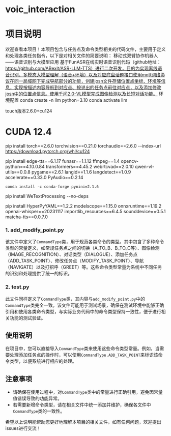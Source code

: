 # voic_interaction
# 项目说明

欢迎查看本项目！本项目包含与任务点及命令类型相关的代码文件，主要用于定义和处理各类任务指令，以下是对相关文件的简要说明：
移动式双臂协作机器人——语音识别与大模型应用
基于FunASR在线实时语音识别代码（github地址：https://github.com/ABexit/ASR-LLM-TTS）进行二次开发，目的为实现离线语音识别、多模态大模型理解（语音+环境）以及对应底盘话题接口使用mqtt网络协议在同一局域网下完成导航部分的功能，创建josn文件存储位置点坐标、环境等信息，实现按描述内容导航到对应点、按说出的任务点前往对应点，以及添加修改josn中的位置点信息。使用千问2.0-VL模型完成图像检测以及长短对话功能。
   环境配置
    conda create -n llm python=3.10
conda activate llm

touch版本2.6.0+cu124
# CUDA 12.4 
pip install torch==2.6.0 torchvision==0.21.0 torchaudio==2.6.0 --index-url https://download.pytorch.org/whl/cu124


pip install edge-tts==6.1.17 funasr==1.1.12 ffmpeg==1.4 opencv-python==4.10.0.84 transformers==4.45.2 webrtcvad==2.0.10 qwen-vl-utils==0.0.8 pygame==2.6.1 langid==1.1.6 langdetect==1.0.9 accelerate==0.33.0 PyAudio==0.2.14


    conda install -c conda-forge pynini=2.1.6
pip install WeTextProcessing --no-deps


pip install HyperPyYAML==1.2.2 modelscope==1.15.0 onnxruntime==1.19.2 openai-whisper==20231117 importlib_resources==6.4.5 sounddevice==0.5.1 matcha-tts==0.0.7.0



### 1. add_modify_point.py
该文件中定义了`CommandType`类，用于规范各类命令的类型。其中包含了多种命令类型的常量定义，如常规任务点之间的切换（A_TO_B、B_TO_C等）、图像检测（IMAGE_RECOGNITION）、对话类型（DIALOGUE）、添加任务点（ADD_TASK_POINT）、修改任务点（MODIFY_TASK_POINT）、导航（NAVIGATE）以及打招呼（GREET）等。这些命令类型常量为系统中不同任务的识别和处理提供了统一的标识。

### 2. test.py
此文件同样定义了`CommandType`类，其内容与`add_modify_point.py`中的`CommandType`类完全一致。该文件可能用于测试场景，确保在测试环境中能够正确引用和使用各类命令类型，与实际业务代码中的命令类型保持一致性，便于进行相关功能的测试验证。

## 使用说明
在项目中，您可以直接导入`CommandType`类来使用这些命令类型常量。例如，当需要处理添加任务点的操作时，可以使用`CommandType.ADD_TASK_POINT`来标识该命令类型，以便系统进行相应的处理。

## 注意事项
- 请确保在使用过程中，对`CommandType`类中的常量进行正确引用，避免因常量值错误导致的功能异常。
- 若需要新增命令类型，请在相关文件中统一添加并维护，确保各文件中`CommandType`类的一致性。

希望以上说明能帮助您更好地理解本项目的相关文件，如有任何问题，欢迎提出issues进行交流！
